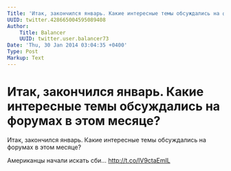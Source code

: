 ```yaml
---
Title: 'Итак, закончился январь. Какие интересные темы обсуждались на форумах в этом месяце?'
UUID: twitter.428665004595089408
Author:
    Title: Balancer
    UUID: twitter.user.balancer73
Date: 'Thu, 30 Jan 2014 03:04:35 +0400'
Type: Post
Markup: Text
---
```


# Итак, закончился январь. Какие интересные темы обсуждались на форумах в этом месяце?

Итак, закончился январь. Какие интересные темы обсуждались
на форумах в этом месяце?

Американцы начали искать сби… http://t.co/lV9ctaEmlL